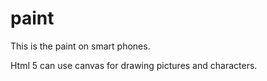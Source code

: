 # paint

This is the paint on smart phones.

Html 5 can use canvas for drawing pictures and characters.
